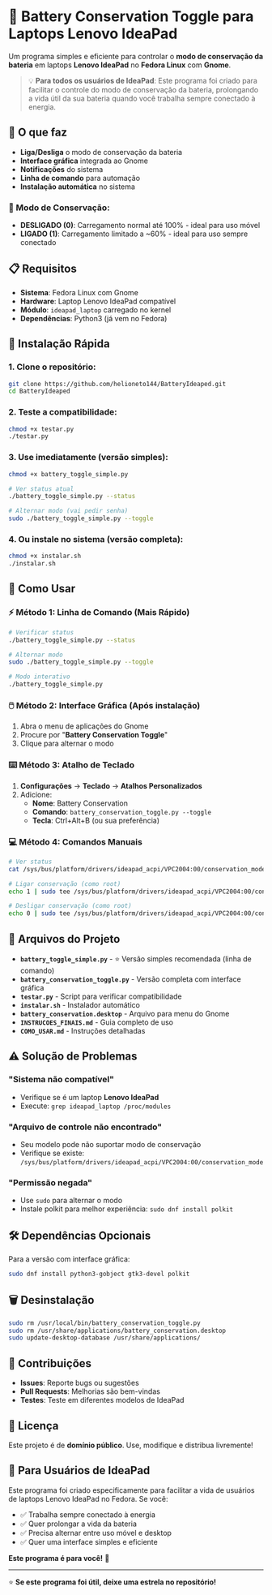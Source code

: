 # 🔋 Battery Conservation Toggle para Laptops Lenovo IdeaPad

Um programa simples e eficiente para controlar o **modo de conservação da bateria** em laptops **Lenovo IdeaPad** no **Fedora Linux** com **Gnome**.

> 💡 **Para todos os usuários de IdeaPad**: Este programa foi criado para facilitar o controle do modo de conservação da bateria, prolongando a vida útil da sua bateria quando você trabalha sempre conectado à energia.

## 🎯 O que faz

- **Liga/Desliga** o modo de conservação da bateria
- **Interface gráfica** integrada ao Gnome
- **Notificações** do sistema
- **Linha de comando** para automação
- **Instalação automática** no sistema

### 🔋 Modo de Conservação:
- **DESLIGADO (0)**: Carregamento normal até 100% - ideal para uso móvel
- **LIGADO (1)**: Carregamento limitado a ~60% - ideal para uso sempre conectado

## 📋 Requisitos

- **Sistema**: Fedora Linux com Gnome
- **Hardware**: Laptop Lenovo IdeaPad compatível
- **Módulo**: `ideapad_laptop` carregado no kernel
- **Dependências**: Python3 (já vem no Fedora)

## 🚀 Instalação Rápida

### 1. Clone o repositório:
```bash
git clone https://github.com/helioneto144/BatteryIdeaped.git
cd BatteryIdeaped
```

### 2. Teste a compatibilidade:
```bash
chmod +x testar.py
./testar.py
```

### 3. Use imediatamente (versão simples):
```bash
chmod +x battery_toggle_simple.py

# Ver status atual
./battery_toggle_simple.py --status

# Alternar modo (vai pedir senha)
sudo ./battery_toggle_simple.py --toggle
```

### 4. Ou instale no sistema (versão completa):
```bash
chmod +x instalar.sh
./instalar.sh
```

## 📱 Como Usar

### ⚡ Método 1: Linha de Comando (Mais Rápido)
```bash
# Verificar status
./battery_toggle_simple.py --status

# Alternar modo
sudo ./battery_toggle_simple.py --toggle

# Modo interativo
./battery_toggle_simple.py
```

### 🖱️ Método 2: Interface Gráfica (Após instalação)
1. Abra o menu de aplicações do Gnome
2. Procure por "**Battery Conservation Toggle**"
3. Clique para alternar o modo

### ⌨️ Método 3: Atalho de Teclado
1. **Configurações** → **Teclado** → **Atalhos Personalizados**
2. Adicione:
   - **Nome**: Battery Conservation
   - **Comando**: `battery_conservation_toggle.py --toggle`
   - **Tecla**: Ctrl+Alt+B (ou sua preferência)

### 💻 Método 4: Comandos Manuais
```bash
# Ver status
cat /sys/bus/platform/drivers/ideapad_acpi/VPC2004:00/conservation_mode

# Ligar conservação (como root)
echo 1 | sudo tee /sys/bus/platform/drivers/ideapad_acpi/VPC2004:00/conservation_mode

# Desligar conservação (como root)
echo 0 | sudo tee /sys/bus/platform/drivers/ideapad_acpi/VPC2004:00/conservation_mode
```

## 📁 Arquivos do Projeto

- **`battery_toggle_simple.py`** - ⭐ Versão simples recomendada (linha de comando)
- **`battery_conservation_toggle.py`** - Versão completa com interface gráfica
- **`testar.py`** - Script para verificar compatibilidade
- **`instalar.sh`** - Instalador automático
- **`battery_conservation.desktop`** - Arquivo para menu do Gnome
- **`INSTRUCOES_FINAIS.md`** - Guia completo de uso
- **`COMO_USAR.md`** - Instruções detalhadas

## ⚠️ Solução de Problemas

### "Sistema não compatível"
- Verifique se é um laptop **Lenovo IdeaPad**
- Execute: `grep ideapad_laptop /proc/modules`

### "Arquivo de controle não encontrado"
- Seu modelo pode não suportar modo de conservação
- Verifique se existe: `/sys/bus/platform/drivers/ideapad_acpi/VPC2004:00/conservation_mode`

### "Permissão negada"
- Use `sudo` para alternar o modo
- Instale polkit para melhor experiência: `sudo dnf install polkit`

## 🛠️ Dependências Opcionais

Para a versão com interface gráfica:
```bash
sudo dnf install python3-gobject gtk3-devel polkit
```

## 🗑️ Desinstalação

```bash
sudo rm /usr/local/bin/battery_conservation_toggle.py
sudo rm /usr/share/applications/battery_conservation.desktop
sudo update-desktop-database /usr/share/applications/
```

## 🤝 Contribuições

- **Issues**: Reporte bugs ou sugestões
- **Pull Requests**: Melhorias são bem-vindas
- **Testes**: Teste em diferentes modelos de IdeaPad

## 📄 Licença

Este projeto é de **domínio público**. Use, modifique e distribua livremente!

## 🎉 Para Usuários de IdeaPad

Este programa foi criado especificamente para facilitar a vida de usuários de laptops Lenovo IdeaPad no Fedora. Se você:

- ✅ Trabalha sempre conectado à energia
- ✅ Quer prolongar a vida da bateria
- ✅ Precisa alternar entre uso móvel e desktop
- ✅ Quer uma interface simples e eficiente

**Este programa é para você!** 🚀

---

⭐ **Se este programa foi útil, deixe uma estrela no repositório!**